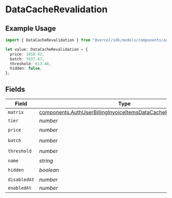 # DataCacheRevalidation

## Example Usage

```typescript
import { DataCacheRevalidation } from "@vercel/sdk/models/components/authuser.js";

let value: DataCacheRevalidation = {
  price: 1810.42,
  batch: 7637.47,
  threshold: 613.46,
  hidden: false,
};
```

## Fields

| Field                                                                                                                                                  | Type                                                                                                                                                   | Required                                                                                                                                               | Description                                                                                                                                            |
| ------------------------------------------------------------------------------------------------------------------------------------------------------ | ------------------------------------------------------------------------------------------------------------------------------------------------------ | ------------------------------------------------------------------------------------------------------------------------------------------------------ | ------------------------------------------------------------------------------------------------------------------------------------------------------ |
| `matrix`                                                                                                                                               | [components.AuthUserBillingInvoiceItemsDataCacheRevalidationMatrix](../../models/components/authuserbillinginvoiceitemsdatacacherevalidationmatrix.md) | :heavy_minus_sign:                                                                                                                                     | N/A                                                                                                                                                    |
| `tier`                                                                                                                                                 | *number*                                                                                                                                               | :heavy_minus_sign:                                                                                                                                     | N/A                                                                                                                                                    |
| `price`                                                                                                                                                | *number*                                                                                                                                               | :heavy_check_mark:                                                                                                                                     | N/A                                                                                                                                                    |
| `batch`                                                                                                                                                | *number*                                                                                                                                               | :heavy_check_mark:                                                                                                                                     | N/A                                                                                                                                                    |
| `threshold`                                                                                                                                            | *number*                                                                                                                                               | :heavy_check_mark:                                                                                                                                     | N/A                                                                                                                                                    |
| `name`                                                                                                                                                 | *string*                                                                                                                                               | :heavy_minus_sign:                                                                                                                                     | N/A                                                                                                                                                    |
| `hidden`                                                                                                                                               | *boolean*                                                                                                                                              | :heavy_check_mark:                                                                                                                                     | N/A                                                                                                                                                    |
| `disabledAt`                                                                                                                                           | *number*                                                                                                                                               | :heavy_minus_sign:                                                                                                                                     | N/A                                                                                                                                                    |
| `enabledAt`                                                                                                                                            | *number*                                                                                                                                               | :heavy_minus_sign:                                                                                                                                     | N/A                                                                                                                                                    |